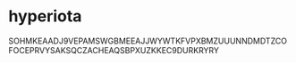 # hyperiota




SOHMKEAADJ9VEPAMSWGBMEEAJJWYWTKFVPXBMZUUUNNDMDTZCOFOCEPRVYSAKSQCZACHEAQSBPXUZKKEC9DURKRYRY

